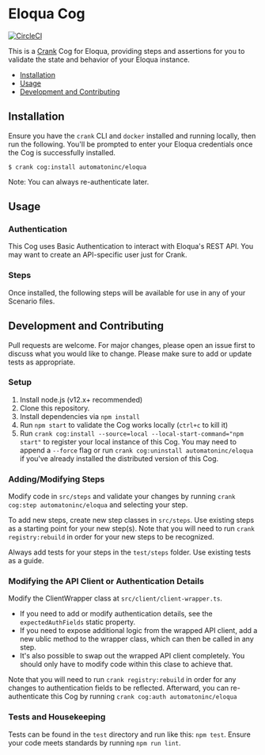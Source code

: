 # Eloqua Cog

[![CircleCI](https://circleci.com/gh/run-crank/cog-eloqua/tree/master.svg?style=svg)](https://circleci.com/gh/run-crank/cog-eloqua/tree/master)

This is a [Crank][what-is-crank] Cog for Eloqua, providing steps and assertions
for you to validate the state and behavior of your Eloqua instance.

* [Installation](#installation)
* [Usage](#usage)
* [Development and Contributing](#development-and-contributing)

## Installation

Ensure you have the `crank` CLI and `docker` installed and running locally,
then run the following.  You'll be prompted to enter your Eloqua credentials
once the Cog is successfully installed.

```shell-session
$ crank cog:install automatoninc/eloqua
```

Note: You can always re-authenticate later.

## Usage

### Authentication
<!-- run `crank cog:readme automatoninc/eloqua` to update -->
<!-- authenticationDetails -->

This Cog uses Basic Authentication to interact with Eloqua's REST API. You may
want to create an API-specific user just for Crank.

### Steps
Once installed, the following steps will be available for use in any of your
Scenario files.

<!-- run `crank cog:readme automatoninc/eloqua` to update -->
<!-- stepDetails -->

## Development and Contributing
Pull requests are welcome. For major changes, please open an issue first to
discuss what you would like to change. Please make sure to add or update tests
as appropriate.

### Setup

1. Install node.js (v12.x+ recommended)
2. Clone this repository.
3. Install dependencies via `npm install`
4. Run `npm start` to validate the Cog works locally (`ctrl+c` to kill it)
5. Run `crank cog:install --source=local --local-start-command="npm start"` to
   register your local instance of this Cog. You may need to append a `--force`
   flag or run `crank cog:uninstall automatoninc/eloqua` if you've already
   installed the distributed version of this Cog.

### Adding/Modifying Steps
Modify code in `src/steps` and validate your changes by running
`crank cog:step automatoninc/eloqua` and selecting your step.

To add new steps, create new step classes in `src/steps`. Use existing steps as
a starting point for your new step(s). Note that you will need to run
`crank registry:rebuild` in order for your new steps to be recognized.

Always add tests for your steps in the `test/steps` folder. Use existing tests
as a guide.

### Modifying the API Client or Authentication Details
Modify the ClientWrapper class at `src/client/client-wrapper.ts`.

- If you need to add or modify authentication details, see the
  `expectedAuthFields` static property.
- If you need to expose additional logic from the wrapped API client, add a new
  ublic method to the wrapper class, which can then be called in any step.
- It's also possible to swap out the wrapped API client completely. You should
  only have to modify code within this clase to achieve that.

Note that you will need to run `crank registry:rebuild` in order for any
changes to authentication fields to be reflected. Afterward, you can
re-authenticate this Cog by running `crank cog:auth automatoninc/eloqua`

### Tests and Housekeeping
Tests can be found in the `test` directory and run like this: `npm test`.
Ensure your code meets standards by running `npm run lint`.

[what-is-crank]: https://crank.run?utm_medium=readme&utm_source=automatoninc%2Feloqua

